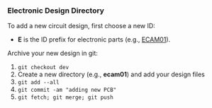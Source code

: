 ### Electronic Design Directory

To add a new circuit design, first choose a new ID:

* **E** is the ID prefix for electronic parts (e.g., [ECAM01](../../../wiki/ECAM01)).

Archive your new design in git:

1. `git checkout dev`
1. Create a new directory (e.g., **ecam01**) and add your design files
1. `git add --all`
1. `git commit -am "adding new PCB"`
1. `git fetch; git merge; git push`
